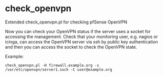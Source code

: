 check_openvpn
=============

Extended check_openvpn.pl for checking pfSense OpenVPN

Now you can check your OpenVPN status if the server uses a socket for accessing the management.
Check that your monitoring user, e.g. nagios or icinga, can access the OpenVPN server via ssh by
public key authentication and then you can access the socket to check the OpenVPN state.

Example:

    check_openvpn.pl -H firewall.example.org -s /var/etc/openvpn/server1.sock -C user@example.org


